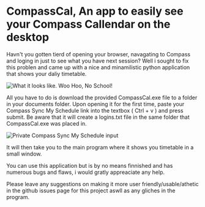 # CompassCal, An app to easily see your Compass Callendar on the desktop



Havn't you gotten tierd of opening your browser, navagating to Compass and loging in just to see what you have next session? Well i sought to fix this problen and came up with a nice and minamilistic python application that shows your daliy timetable.   

![What it looks like. Woo Hoo, No School!](https://user-images.githubusercontent.com/122259384/221346122-5f9f7213-b39a-49a9-bc2e-f8f23cb5de7e.png)


All you have to do is download the provided CompassCal.exe file to a folder in your documents folder.
Upon opening it for the first time, paste your Compass Sync My Schedule link into the textbox ( Ctrl + v ) and press submit. Be aware that it will create a logins.txt file in the same folder that CompassCal.exe was placed in.

![Private Compass Sync My Schedule input](https://user-images.githubusercontent.com/122259384/221346145-535bc607-37b5-4c9d-b088-94afb719e389.png)

It will then take you to the main program where it shows you timetable in a small window.


 
 You can use this application but is by no means finnished and has numerous bugs and flaws, i would gratly appreaciate any help. 

Please leave any suggestions on making it more user friendly/usable/athetic in the github issues page for this project aswll as any gliches in the program.
